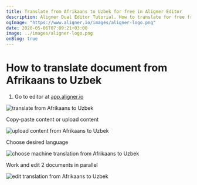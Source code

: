 ```yaml
---
title: Translate from Afrikaans to Uzbek for free in Aligner Editor
description: Aligner Dual Editor Tutorial. How to translate for free from Afrikaans to Uzbek. Aligner is multilingual document management platform. 
ogImage: "https://www.aligner.io/images/aligner-logo.png"
date: 2020-05-06T07:09:21+03:00
image: ../images/aligner-logo.png
onBlog: true
---
```


# How to translate document from Afrikaans to Uzbek

1. Go to editor at [app.aligner.io](https://app.aligner.io "Aligner App web page")

![translate from Afrikaans to Uzbek](../aligner-blank-editor.png "translate from Afrikaans to Uzbek")

Copy-paste content or upload content

![upload content from Afrikaans to Uzbek](../aligner-uploaded-document.png "upload content from Afrikaans to Uzbek")

Choose desired language

![choose machine translation from Afrikaans to Uzbek](../aligner-language-dropdown.png "choose machine translation from Afrikaans to Uzbek")

Work and edit 2 documents in parallel

![edit translation from Afrikaans to Uzbek](../aligner-double-sitded-editor.png "edit translation from Afrikaans to Uzbek")

